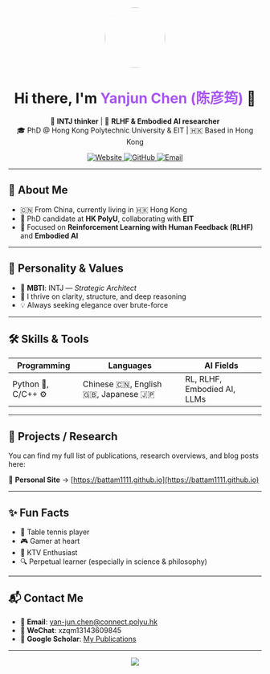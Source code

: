 <!-- README.md (GitHub Profile) -->

<div align="center">
  <img src="https://avatars.githubusercontent.com/u/75498408?v=4" width="120" style="border-radius: 50%;" />
  <h1 align="center">Hi there, I'm <span style="color:#a855f7;">Yanjun Chen (陈彦筠)</span> 👋</h1>
  <p align="center">
    🧠 <strong>INTJ thinker</strong> | 🤖 <strong>RLHF & Embodied AI researcher</strong> <br/>
    🎓 PhD @ Hong Kong Polytechnic University & EIT | 🇭🇰 Based in Hong Kong
  </p>
  <p align="center">
    <a href="https://battam1111.github.io" target="_blank">
      <img alt="Website" src="https://img.shields.io/badge/Visit-Personal%20Site-blue?style=flat-square&logo=githubpages" />
    </a>
    <a href="https://github.com/Battam1111" target="_blank">
      <img alt="GitHub" src="https://img.shields.io/badge/GitHub-Battam1111-black?style=flat-square&logo=github" />
    </a>
    <a href="mailto:yan-jun.chen@connect.polyu.hk">
      <img alt="Email" src="https://img.shields.io/badge/Email-Contact%20Me-red?style=flat-square&logo=gmail" />
    </a>
  </p>
</div>

---

## 🧬 About Me

- 🇨🇳 From China, currently living in 🇭🇰 Hong Kong
- 🏫 PhD candidate at **HK PolyU**, collaborating with **EIT**
- 🔬 Focused on **Reinforcement Learning with Human Feedback (RLHF)** and **Embodied AI**

---

## 🧠 Personality & Values

- 🧭 **MBTI**: INTJ — *Strategic Architect*
- 📐 I thrive on clarity, structure, and deep reasoning
- 💡 Always seeking elegance over brute-force

---

## 🛠️ Skills & Tools

| Programming | Languages | AI Fields |
|-------------|-----------|-----------|
| Python 🐍, C/C++ ⚙️ | Chinese 🇨🇳, English 🇬🇧, Japanese 🇯🇵 | RL, RLHF, Embodied AI, LLMs |

---

## 💼 Projects / Research

You can find my full list of publications, research overviews, and blog posts here:

🔗 **Personal Site** → [https://battam1111.github.io](https://battam1111.github.io)

---

## ✨ Fun Facts

- 🏓 Table tennis player
- 🎮 Gamer at heart
- 🎤 KTV Enthusiast
- 🔍 Perpetual learner (especially in science & philosophy)

---

## 📬 Contact Me

- 📧 **Email**: [yan-jun.chen@connect.polyu.hk](mailto:yan-jun.chen@connect.polyu.hk)
- 💬 **WeChat**: xzqm13143609845
- 🧠 **Google Scholar**: [My Publications](https://scholar.google.com.hk/citations?user=Zg8cX0sAAAAJ)

---

<div align="center">
  <img src="https://capsule-render.vercel.app/api?type=waving&color=6b21a8&height=120&section=footer"/>
</div>
